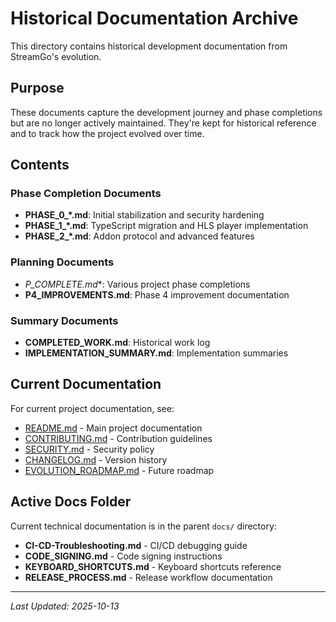 # Historical Documentation Archive

This directory contains historical development documentation from StreamGo's evolution.

## Purpose

These documents capture the development journey and phase completions but are no longer actively maintained. They're kept for historical reference and to track how the project evolved over time.

## Contents

### Phase Completion Documents
- **PHASE_0_*.md**: Initial stabilization and security hardening
- **PHASE_1_*.md**: TypeScript migration and HLS player implementation
- **PHASE_2_*.md**: Addon protocol and advanced features

### Planning Documents
- **P*_COMPLETE.md**: Various project phase completions
- **P4_IMPROVEMENTS.md**: Phase 4 improvement documentation

### Summary Documents
- **COMPLETED_WORK.md**: Historical work log
- **IMPLEMENTATION_SUMMARY.md**: Implementation summaries

## Current Documentation

For current project documentation, see:
- [README.md](../../README.md) - Main project documentation
- [CONTRIBUTING.md](../../CONTRIBUTING.md) - Contribution guidelines
- [SECURITY.md](../../SECURITY.md) - Security policy
- [CHANGELOG.md](../../CHANGELOG.md) - Version history
- [EVOLUTION_ROADMAP.md](../../EVOLUTION_ROADMAP.md) - Future roadmap

## Active Docs Folder

Current technical documentation is in the parent `docs/` directory:
- **CI-CD-Troubleshooting.md** - CI/CD debugging guide
- **CODE_SIGNING.md** - Code signing instructions
- **KEYBOARD_SHORTCUTS.md** - Keyboard shortcuts reference
- **RELEASE_PROCESS.md** - Release workflow documentation

---

*Last Updated: 2025-10-13*
